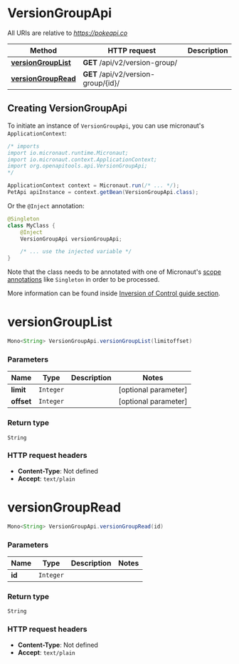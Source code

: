 # VersionGroupApi

All URIs are relative to *https://pokeapi.co*

Method | HTTP request | Description
------------- | ------------- | -------------
[**versionGroupList**](VersionGroupApi.md#versionGroupList) | **GET** /api/v2/version-group/ | 
[**versionGroupRead**](VersionGroupApi.md#versionGroupRead) | **GET** /api/v2/version-group/{id}/ | 


## Creating VersionGroupApi

To initiate an instance of `VersionGroupApi`, you can use micronaut's `ApplicationContext`:
```java
/* imports
import io.micronaut.runtime.Micronaut;
import io.micronaut.context.ApplicationContext;
import org.openapitools.api.VersionGroupApi;
*/

ApplicationContext context = Micronaut.run(/* ... */);
PetApi apiInstance = context.getBean(VersionGroupApi.class);
```

Or the `@Inject` annotation:
```java
@Singleton
class MyClass {
    @Inject
    VersionGroupApi versionGroupApi;

    /* ... use the injected variable */
}
```
Note that the class needs to be annotated with one of Micronaut's [scope annotations](https://docs.micronaut.io/latest/guide/#scopes) like `Singleton` in order to be processed.

More information can be found inside [Inversion of Control guide section](https://docs.micronaut.io/latest/guide/#ioc).

<a name="versionGroupList"></a>
# **versionGroupList**
```java
Mono<String> VersionGroupApi.versionGroupList(limitoffset)
```



### Parameters
Name | Type | Description  | Notes
------------- | ------------- | ------------- | -------------
 **limit** | `Integer`|  | [optional parameter]
 **offset** | `Integer`|  | [optional parameter]


### Return type
`String`



### HTTP request headers
 - **Content-Type**: Not defined
 - **Accept**: `text/plain`

<a name="versionGroupRead"></a>
# **versionGroupRead**
```java
Mono<String> VersionGroupApi.versionGroupRead(id)
```



### Parameters
Name | Type | Description  | Notes
------------- | ------------- | ------------- | -------------
 **id** | `Integer`|  |


### Return type
`String`



### HTTP request headers
 - **Content-Type**: Not defined
 - **Accept**: `text/plain`

